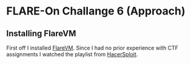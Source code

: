 # FLARE-On Challange 6 (Approach)

## Installing FlareVM

First off I installed [FlareVM](https://github.com/fireeye/flare-vm). Since I had no prior experience with CTF assignments I watched the playlist from [HacerSploit](https://www.youtube.com/watch?v=ZKObRxxbOCQ&list=PLBf0hzazHTGMSlOI2HZGc08ePwut6A2Io).



